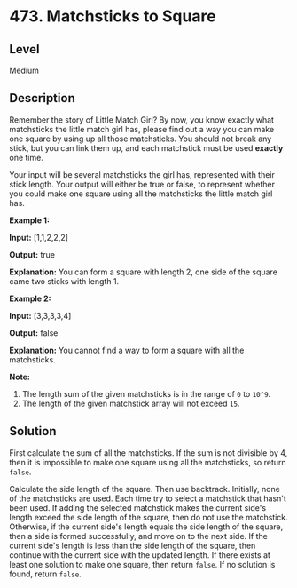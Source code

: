 # 473. Matchsticks to Square
## Level
Medium

## Description
Remember the story of Little Match Girl? By now, you know exactly what matchsticks the little match girl has, please find out a way you can make one square by using up all those matchsticks. You should not break any stick, but you can link them up, and each matchstick must be used **exactly** one time.

Your input will be several matchsticks the girl has, represented with their stick length. Your output will either be true or false, to represent whether you could make one square using all the matchsticks the little match girl has.

**Example 1:**

**Input:** [1,1,2,2,2]

**Output:** true

**Explanation:** You can form a square with length 2, one side of the square came two sticks with length 1.

**Example 2:**

**Input:** [3,3,3,3,4]

**Output:** false

**Explanation:** You cannot find a way to form a square with all the matchsticks.

**Note:**
1. The length sum of the given matchsticks is in the range of `0` to `10^9`.
2. The length of the given matchstick array will not exceed `15`.

## Solution
First calculate the sum of all the matchsticks. If the sum is not divisible by 4, then it is impossible to make one square using all the matchsticks, so return `false`.

Calculate the side length of the square. Then use backtrack. Initially, none of the matchsticks are used. Each time try to select a matchstick that hasn't been used. If adding the selected matchstick makes the current side's length exceed the side length of the square, then do not use the matchstick. Otherwise, if the current side's length equals the side length of the square, then a side is formed successfully, and move on to the next side. If the current side's length is less than the side length of the square, then continue with the current side with the updated length. If there exists at least one solution to make one square, then return `false`. If no solution is found, return `false`.
